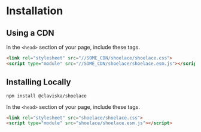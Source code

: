 # Installation


## Using a CDN

In the `<head>` section of your page, include these tags.

```html
<link rel="stylesheet" src="//SOME_CDN/shoelace/shoelace.css">
<script type="module" src="//SOME_CDN/shoelace/shoelace.esm.js"></script>
```

## Installing Locally

```shell
npm install @claviska/shoelace
```

In the `<head>` section of your page, include these tags.

```html
<link rel="stylesheet" src="shoelace/shoelace.css">
<script type="module" src="shoelace/shoelace.esm.js"></script>
```